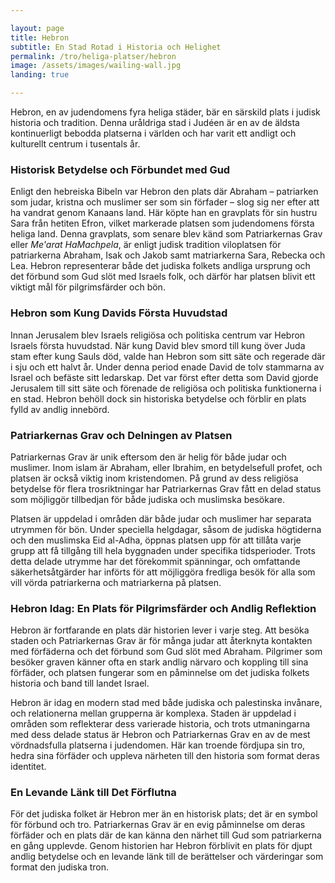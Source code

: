 ```yaml
---

layout: page  
title: Hebron
subtitle: En Stad Rotad i Historia och Helighet  
permalink: /tro/heliga-platser/hebron  
image: /assets/images/wailing-wall.jpg  
landing: true  

---
```


Hebron, en av judendomens fyra heliga städer, bär en särskild plats i judisk historia och tradition. Denna uråldriga stad i Judéen är en av de äldsta kontinuerligt bebodda platserna i världen och har varit ett andligt och kulturellt centrum i tusentals år.

### Historisk Betydelse och Förbundet med Gud

Enligt den hebreiska Bibeln var Hebron den plats där Abraham – patriarken som judar, kristna och muslimer ser som sin förfader – slog sig ner efter att ha vandrat genom Kanaans land. Här köpte han en gravplats för sin hustru Sara från hetiten Efron, vilket markerade platsen som judendomens första heliga land. Denna gravplats, som senare blev känd som Patriarkernas Grav eller *Me'arat HaMachpela*, är enligt judisk tradition viloplatsen för patriarkerna Abraham, Isak och Jakob samt matriarkerna Sara, Rebecka och Lea. Hebron representerar både det judiska folkets andliga ursprung och det förbund som Gud slöt med Israels folk, och därför har platsen blivit ett viktigt mål för pilgrimsfärder och bön.

### Hebron som Kung Davids Första Huvudstad

Innan Jerusalem blev Israels religiösa och politiska centrum var Hebron Israels första huvudstad. När kung David blev smord till kung över Juda stam efter kung Sauls död, valde han Hebron som sitt säte och regerade där i sju och ett halvt år. Under denna period enade David de tolv stammarna av Israel och befäste sitt ledarskap. Det var först efter detta som David gjorde Jerusalem till sitt säte och förenade de religiösa och politiska funktionerna i en stad. Hebron behöll dock sin historiska betydelse och förblir en plats fylld av andlig innebörd.

### Patriarkernas Grav och Delningen av Platsen

Patriarkernas Grav är unik eftersom den är helig för både judar och muslimer. Inom islam är Abraham, eller Ibrahim, en betydelsefull profet, och platsen är också viktig inom kristendomen. På grund av dess religiösa betydelse för flera trosriktningar har Patriarkernas Grav fått en delad status som möjliggör tillbedjan för både judiska och muslimska besökare.

Platsen är uppdelad i områden där både judar och muslimer har separata utrymmen för bön. Under speciella helgdagar, såsom de judiska högtiderna och den muslimska Eid al-Adha, öppnas platsen upp för att tillåta varje grupp att få tillgång till hela byggnaden under specifika tidsperioder. Trots detta delade utrymme har det förekommit spänningar, och omfattande säkerhetsåtgärder har införts för att möjliggöra fredliga besök för alla som vill vörda patriarkerna och matriarkerna på platsen.

### Hebron Idag: En Plats för Pilgrimsfärder och Andlig Reflektion

Hebron är fortfarande en plats där historien lever i varje steg. Att besöka staden och Patriarkernas Grav är för många judar att återknyta kontakten med förfäderna och det förbund som Gud slöt med Abraham. Pilgrimer som besöker graven känner ofta en stark andlig närvaro och koppling till sina förfäder, och platsen fungerar som en påminnelse om det judiska folkets historia och band till landet Israel.

Hebron är idag en modern stad med både judiska och palestinska invånare, och relationerna mellan grupperna är komplexa. Staden är uppdelad i områden som reflekterar dess varierade historia, och trots utmaningarna med dess delade status är Hebron och Patriarkernas Grav en av de mest vördnadsfulla platserna i judendomen. Här kan troende fördjupa sin tro, hedra sina förfäder och uppleva närheten till den historia som format deras identitet.

### En Levande Länk till Det Förflutna

För det judiska folket är Hebron mer än en historisk plats; det är en symbol för förbund och tro. Patriarkernas Grav är en evig påminnelse om deras förfäder och en plats där de kan känna den närhet till Gud som patriarkerna en gång upplevde. Genom historien har Hebron förblivit en plats för djupt andlig betydelse och en levande länk till de berättelser och värderingar som format den judiska tron.